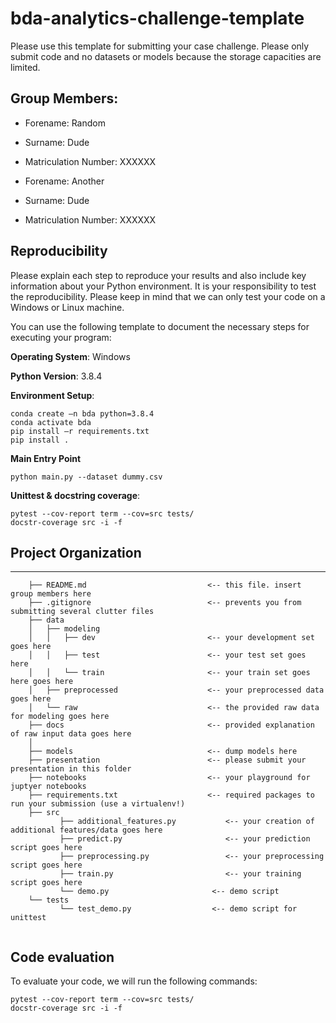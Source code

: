 # bda-analytics-challenge-template  

Please use this template for submitting your case challenge. 
Please only submit code and no datasets or models because the storage capacities are limited.

## Group Members: 
- Forename: Random
- Surname: Dude
- Matriculation Number: XXXXXX

- Forename: Another
- Surname: Dude
- Matriculation Number: XXXXXX

## Reproducibility
Please explain each step to reproduce your results and also include key information about your Python environment. 
It is your responsibility to test the reproducibility. Please keep in mind that we can only test your code on a 
Windows or Linux machine. 

You can use the following template to document the necessary steps for executing your program:

**Operating System**: Windows

**Python Version**: 3.8.4

**Environment Setup**: 
````
conda create –n bda python=3.8.4
conda activate bda
pip install –r requirements.txt
pip install .
````

**Main Entry Point**
````
python main.py --dataset dummy.csv
````

**Unittest & docstring coverage**:
````
pytest --cov-report term --cov=src tests/
docstr-coverage src -i -f
````  


## Project Organization
------------
```
    ├── README.md 							<-- this file. insert group members here
    ├── .gitignore 						    <-- prevents you from submitting several clutter files
    ├── data
    │   ├── modeling
    │   │   ├── dev 						<-- your development set goes here
    │   │   ├── test 						<-- your test set goes here
    │   │   └── train 						<-- your train set goes here goes here
    │   ├── preprocessed 					<-- your preprocessed data goes here
    │   └── raw								<-- the provided raw data for modeling goes here
    ├── docs								<-- provided explanation of raw input data goes here
    │
    ├── models								<-- dump models here
    ├── presentation                        <-- please submit your presentation in this folder
    ├── notebooks							<-- your playground for juptyer notebooks
    ├── requirements.txt 					<-- required packages to run your submission (use a virtualenv!)
    ├── src
           ├── additional_features.py 			<-- your creation of additional features/data goes here
           ├── predict.py 						<-- your prediction script goes here
           ├── preprocessing.py 				<-- your preprocessing script goes here
           ├── train.py 						<-- your training script goes here
           └── demo.py                       <-- demo script
    └── tests
           └── test_demo.py                  <-- demo script for unittest                
	
```
## Code evaluation

To evaluate your code, we will run the following commands:

````
pytest --cov-report term --cov=src tests/
docstr-coverage src -i -f
````